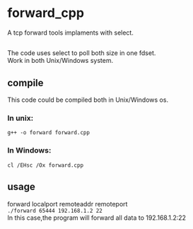 # forward_cpp
A tcp forward tools implaments with select.

##
The code uses select to poll both size in one fdset.  
Work in both Unix/Windows system.  


## compile
This code could be compiled both in Unix/Windows os.  

### In unix:  
`g++ -o forward forward.cpp`

### In Windows:  
`cl /EHsc /Ox forward.cpp`

## usage
forward localport remoteaddr remoteport  
`./forward 65444 192.168.1.2 22`  
In this case,the program will forward all data to 192.168.1.2:22  



